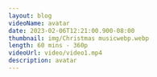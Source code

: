 ```yaml
---
layout: blog
videoName: avatar
date: 2023-02-06T12:21:00.900-08:00
thumbnail: img/Christmas musicwebp.webp
length: 60 mins - 360p
videoUrl: video/video1.mp4
description: avatar
---
```

